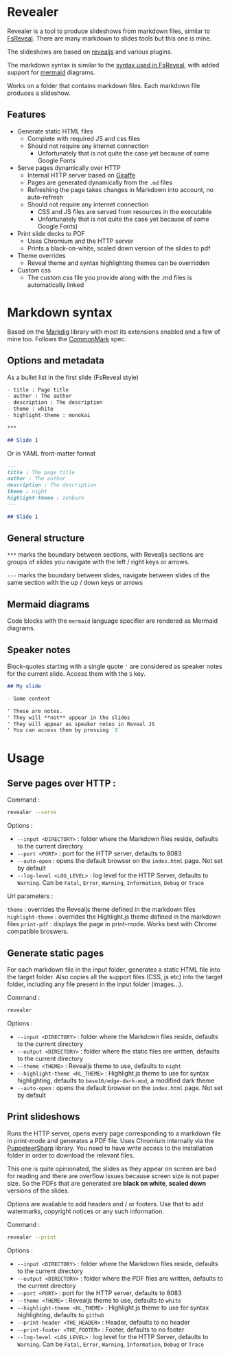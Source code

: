 # Revealer

Revealer is a tool to produce slideshows from markdown files, similar to [FsReveal](https://github.com/fsprojects/FsReveal). There are many markdown to slides tools but this one is mine.

The slideshows are based on [revealjs](https://revealjs.com/) and various plugins.

The markdown syntax is similar to the [syntax used in FsReveal](http://fsprojects.github.io/FsReveal/formatting.html), with added support for [mermaid](https://mermaid.js.org/) diagrams.

Works on a folder that contains markdown files. Each markdown file produces a slideshow.

## Features

- Generate static HTML files
    - Complete with required JS and css files
    - Should not require any internet connection 
        - Unfortunately that is not quite the case yet because of some Google Fonts
- Serve pages dynamically over HTTP
    - Internal HTTP server based on [Giraffe](https://giraffe.wiki/)
    - Pages are generated dynamically from the `.md` files
    - Refreshing the page takes changes in Markdown into account, no auto-refresh
    - Should not require any internet connection 
        - CSS and JS files are served from resources in the executable
        - Unfortunately that is not quite the case yet because of some Google Fonts)
- Print slide decks to PDF
    - Uses Chromium and the HTTP server
    - Prints a black-on-white, scaled down version of the slides to pdf
- Theme overrides
    - Reveal theme and syntax highlighting themes can be overridden
- Custom css
    - The custom.css file you provide along with the .md files is automatically linked

# Markdown syntax

Based on the [Markdig](https://github.com/xoofx/markdig/) library with most its extensions enabled and a few of mine too. Follows the [CommonMark](https://commonmark.org/) spec.

## Options and metadata

As a bullet list in the first slide (FsReveal style)

```md
- title : Page title
- author : The author
- description : The description
- theme : white
- highlight-theme : monokai

***

## Slide 1
```

Or in YAML front-matter format

```md
---
title : The page title
author : The author
description : The description
theme : night
highlight-theme : zenburn
---

## Slide 1
```

## General structure


`***` marks the boundary between sections, with Revealjs sections are groups of slides you navigate with the left / right keys or arrows.

`---` marks the boundary between slides, navigate between slides of the same section with the up / down keys or arrows

## Mermaid diagrams

Code blocks with the `mermaid` language specifier are rendered as Mermaid diagrams.

## Speaker notes

Block-quotes starting with a single quote `'` are considered as speaker notes for the current slide. Access them with the `S` key.

```md
## My slide

- Some content

' These are notes.
' They will **not** appear in the slides
' They will appear as speaker notes in Reveal JS
' You can access them by pressing `S`
```

# Usage

## Serve pages over HTTP :

Command :

```sh
revealer --serve
```

Options :

- `--input <DIRECTORY>` : folder where the Markdown files reside, defaults to the current directory
- `--port <PORT>` : port for the HTTP server, defaults to 8083
- `--auto-open` : opens the default browser on the `index.html` page. Not set by default
- `--log-level <LOG_LEVEL>` : log level for the HTTP Server, defaults to `Warning`. Can be `Fatal`, `Error`, `Warning`, `Information`, `Debug` or `Trace`

Url parameters :

`theme` : overrides the Revealjs theme defined in the markdown files
`highlight-theme` : overrides the Highlight.js theme defined in the markdown files
`print-pdf` : displays the page in print-mode. Works best with Chrome compatible broswers.

## Generate static pages

For each markdown file in the input folder, generates a static HTML file into the target folder. Also copies all the support files (CSS, js etc) into the target folder, including any file present in the input folder (images...).

Command :

```sh
revealer
```

Options :

- `--input <DIRECTORY>` : folder where the Markdown files reside, defaults to the current directory
- `--output <DIRECTORY>` : folder where the static files are written, defaults to the current directory
- `--theme <THEME>` : Revealjs theme to use, defaults to `night`
- `--highlight-theme <HL_THEME>` : Highlight.js theme to use for syntax highlighting, defaults to `base16/edge-dark-mod`, a modified dark theme
- `--auto-open` : opens the default browser on the `index.html` page. Not set by default

## Print slideshows

Runs the HTTP server, opens every page corresponding to a markdown file in print-mode and generates a PDF file. Uses Chromium internally via the [PuppeteerSharp](https://www.puppeteersharp.com/) library. You need to have write access to the installation folder in order to download the relevant files.

This one is quite opinionated, the slides as they appear on screen are bad for reading and there are overflow issues because screen size is not paper size. So the PDFs that are generated are **black on white**, **scaled down** versions of the slides.

Options are available to add headers and / or footers. Use that to add watermarks, copyright notices or any such information.

Command :

```sh
revealer --print
```

Options :

- `--input <DIRECTORY>` : folder where the Markdown files reside, defaults to the current directory
- `--output <DIRECTORY>` : folder where the PDF files are written, defaults to the current directory
- `--port <PORT>` : port for the HTTP server, defaults to 8083
- `--theme <THEME>` : Revealjs theme to use, defaults to `white`
- `--highlight-theme <HL_THEME>` : Highlight.js theme to use for syntax highlighting, defaults to `github`
- `--print-header <THE_HEADER>` : Header, defaults to no header
- `--print-footer <THE_FOOTER>` : Footer, defaults to no footer
- `--log-level <LOG_LEVEL>` : log level for the HTTP Server, defaults to `Warning`. Can be `Fatal`, `Error`, `Warning`, `Information`, `Debug` or `Trace`
